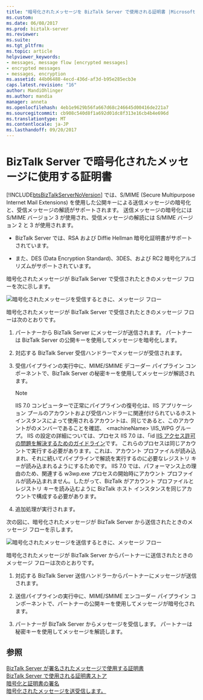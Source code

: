 ```yaml
---
title: "暗号化されたメッセージを BizTalk Server で使用される証明書 |Microsoft ドキュメント"
ms.custom: 
ms.date: 06/08/2017
ms.prod: biztalk-server
ms.reviewer: 
ms.suite: 
ms.tgt_pltfrm: 
ms.topic: article
helpviewer_keywords:
- messages, message flow [encrypted messages]
- encrypted messages
- messages, encryption
ms.assetid: 44b06488-4ecd-436d-af3d-b95e285ecb3e
caps.latest.revision: "16"
author: MandiOhlinger
ms.author: mandia
manager: anneta
ms.openlocfilehash: 4eb1e9629b56fa667d68c246645d00416de221a7
ms.sourcegitcommit: cb908c540d8f1a692d01dc8f313e16cb4b4e696d
ms.translationtype: MT
ms.contentlocale: ja-JP
ms.lasthandoff: 09/20/2017
---
```

# <a name="certificates-that-biztalk-server-uses-for-encrypted-messages"></a>BizTalk Server で暗号化されたメッセージに使用する証明書
[!INCLUDE[btsBizTalkServerNoVersion](../includes/btsbiztalkservernoversion-md.md)] では、S/MIME (Secure Multipurpose Internet Mail Extensions) を使用した公開キーによる送信メッセージの暗号化と、受信メッセージの解読がサポートされます。 送信メッセージの暗号化には S/MIME バージョン 3 が使用され、受信メッセージの解読には S/MIME バージョン 2 と 3 が使用されます。  
  
-   BizTalk Server では、RSA および Diffie Hellman 暗号化証明書がサポートされています。  
  
-   また、DES (Data Encryption Standard)、3DES、および RC2 暗号化アルゴリズムがサポートされています。  
  
 暗号化されたメッセージが BizTalk Server で受信されたときのメッセージ フローを次に示します。  
  
 ![暗号化されたメッセージを受信するときに、メッセージ フロー](../core/media/bpi-sp-msgsec-inboundencryption.gif "BPI_SP_MSGSEC_InboundEncryption")  
  
 暗号化されたメッセージが BizTalk Server で受信されたときのメッセージ フローは次のとおりです。  
  
1.  パートナーから BizTalk Server にメッセージが送信されます。 パートナーは BizTalk Server の公開キーを使用してメッセージを暗号化します。  
  
2.  対応する BizTalk Server 受信ハンドラーでメッセージが受信されます。  
  
3.  受信パイプラインの実行中に、MIME/SMIME デコーダー パイプライン コンポーネントで、BizTalk Server の秘密キーを使用してメッセージが解読されます。  
  
    > [!NOTE]
    >  IIS 7.0 コンピューターで正常にパイプラインの復号化は、IIS アプリケーション プールのアカウントおよび受信ハンドラーに関連付けられているホスト インスタンスによって使用されるアカウントは、同じであると、このアカウントがのメンバーであることを確認、 \<machineName> \IIS_WPG グループ。 IIS の設定の詳細については、プロセス IIS 7.0 は、「id [IIS アクセス許可の問題を解決するためのガイドライン](../core/guidelines-for-resolving-iis-permissions-problems.md)です。 これらのプロセスは同じアカウントで実行する必要があります。これは、アカウント プロファイルが読み込まれ、それに続いてパイプラインで解読を実行するのに必要なレジストリ キーが読み込まれるようにするためです。 IIS 7.0 では、パフォーマンス上の理由のため、関連する w3wp.exe プロセスの開始時にアカウント プロファイルが読み込まれません。したがって、BizTalk がアカウント プロファイルとレジストリ キーを読み込むように BizTalk ホスト インスタンスを同じアカウントで構成する必要があります。  
  
4.  追加処理が実行されます。  
  
 次の図に、暗号化されたメッセージが BizTalk Server から送信されたときのメッセージ フローを示します。  
  
 ![暗号化されたメッセージを送信するときに、メッセージ フロー](../core/media/bpi-sp-msgsec-outboundencryption.gif "BPI_SP_MSGSEC_OutboundEncryption")  
  
 暗号化されたメッセージが BizTalk Server からパートナーに送信されたときのメッセージ フローは次のとおりです。  
  
1.  対応する BizTalk Server 送信ハンドラーからパートナーにメッセージが送信されます。  
  
2.  送信パイプラインの実行中に、MIME/SMIME エンコーダー パイプライン コンポーネントで、パートナーの公開キーを使用してメッセージが暗号化されます。  
  
3.  パートナーが BizTalk Server からメッセージを受信します。 パートナーは秘密キーを使用してメッセージを解読します。  
  
## <a name="see-also"></a>参照  
 [BizTalk Server が署名されたメッセージで使用する証明書](../core/certificates-that-biztalk-server-uses-for-signed-messages.md)   
 [BizTalk Server で使用される証明書ストア](../core/certificate-stores-that-biztalk-server-uses.md)   
 [暗号化と証明書の署名](../core/encryption-and-signing-certificates.md)   
 [暗号化されたメッセージを送受信します。](../core/sending-and-receiving-encrypted-messages.md)